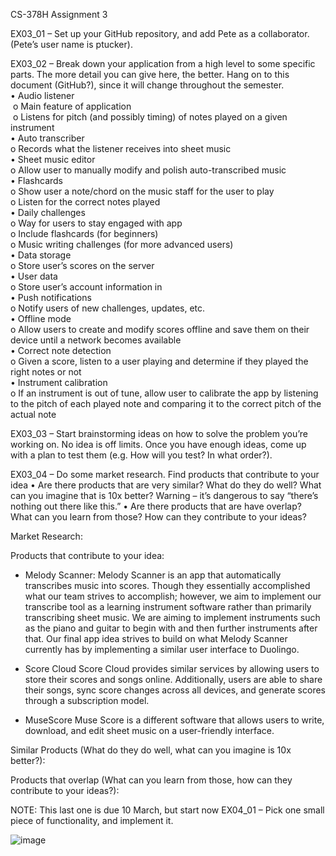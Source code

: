 CS-378H Assignment 3

EX03_01 – Set up your GitHub repository, and add Pete as a collaborator. (Pete’s user name is ptucker).

EX03_02 – Break down your application from a high level to some specific parts. The more detail you can give here, the better. Hang on to this document (GitHub?), since it will change throughout the semester.
<br />•	Audio listener
<br />&nbsp;o	Main feature of application
<br />&nbsp;o	Listens for pitch (and possibly timing) of notes played on a given instrument
<br />•	Auto transcriber
<br />    o	Records what the listener receives into sheet music 
<br />•	Sheet music editor
<br />    o	Allow user to manually modify and polish auto-transcribed music
<br />•	Flashcards
<br />    o	Show user a note/chord on the music staff for the user to play
<br />    o	Listen for the correct notes played
<br />•	Daily challenges
<br />    o	Way for users to stay engaged with app
<br />    o	Include flashcards (for beginners)
<br />    o	Music writing challenges (for more advanced users)
<br />•	Data storage
<br />    o	Store user’s scores on the server
<br />•	User data
<br />    o	Store user’s account information in 
<br />•	Push notifications
<br />    o	Notify users of new challenges, updates, etc.
<br />•	Offline mode
<br />    o	Allow users to create and modify scores offline and save them on their device until a network becomes available
<br />•	Correct note detection
<br />    o	Given a score, listen to a user playing and determine if they played the right notes or not
<br />•	Instrument calibration
<br />    o	If an instrument is out of tune, allow user to calibrate the app by listening to the pitch of each played note and comparing it to the correct pitch of the             actual note

EX03_03 – Start brainstorming ideas on how to solve the problem you’re working on. No idea is off limits. Once you have enough ideas, come up with a plan to test them (e.g. How will you test? In what order?).

EX03_04 – Do some market research. Find products that contribute to your idea
•	Are there products that are very similar? What do they do well? What can you imagine that is 10x better? Warning – it’s dangerous to say “there’s nothing out there like this.”
•	Are there products that are have overlap? What can you learn from those? How can they contribute to your ideas?

Market Research:

Products that contribute to your idea:
-	Melody Scanner:
Melody Scanner is an app that automatically transcribes music into scores. Though they essentially accomplished what our team strives to accomplish; however, we aim to implement our transcribe tool as a learning instrument software rather than primarily transcribing sheet music. We are aiming to implement instruments such as the piano and guitar to begin with and then further instruments after that. Our final app idea strives to build on what Melody Scanner currently has by implementing a similar user interface to Duolingo.

    

-	Score Cloud
Score Cloud provides similar services by allowing users to store their scores and songs online. Additionally, users are able to share their songs, sync score changes across all devices, and generate scores through a subscription model. 

   

-	MuseScore
Muse Score is a different software that allows users to write, download, and edit sheet music on a user-friendly interface. 

   




Similar Products (What do they do well, what can you imagine is 10x better?):

Products that overlap (What can you learn from those, how can they contribute to your ideas?):


NOTE: This last one is due 10 March, but start now
EX04_01 – Pick one small piece of functionality, and implement it. 


![image](https://user-images.githubusercontent.com/100454212/222328136-949dfb8b-63da-4fc4-8049-2e5e1752b718.png)
